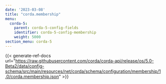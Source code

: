 ```yaml
---
date: '2023-03-08'
title: "corda.membership"
menu:
  corda-5:
    parent: corda-5-config-fields
    identifier: corda-5-config-membership
    weight: 5000
section_menu: corda-5
---
```


{{< generate-ref-docs url="https://raw.githubusercontent.com/corda/corda-api/release/os/5.0-Beta2/data/config-schema/src/main/resources/net/corda/schema/configuration/membership/1.0/corda.membership.json" >}}
